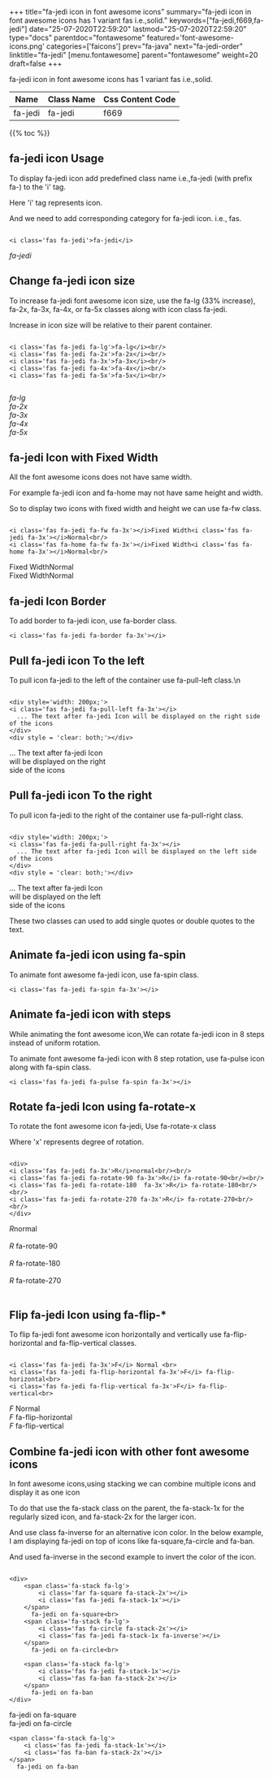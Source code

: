 +++
title="fa-jedi icon in font awesome icons"
summary="fa-jedi icon in font awesome icons has 1 variant fas i.e.,solid."
keywords=["fa-jedi,f669,fa-jedi"]
date="25-07-2020T22:59:20"
lastmod="25-07-2020T22:59:20"
type="docs"
parentdoc="fontawesome"
featured='font-awesome-icons.png'
categories=['faicons']
prev="fa-java"
next="fa-jedi-order"
linktitle="fa-jedi"
[menu.fontawesome]
parent="fontawesome"
weight=20
draft=false
+++


fa-jedi icon in font awesome icons has 1 variant fas i.e.,solid.

<div class='table-responsive'><table class='table'><thead><tr><th>Name</th><th>Class Name</th><th>Css Content Code</th></tr></thead><tbody><tr><td>fa-jedi</td><td>fa-jedi</td><td>f669</td></tr></tbody></table></div>


{{% toc %}}


## fa-jedi icon Usage

To display fa-jedi icon add predefined class name i.e.,fa-jedi (with prefix fa-) to the 'i' tag.

Here 'i' tag represents icon.

And we need to add corresponding category for fa-jedi icon. i.e., fas.


```

<i class='fas fa-jedi'>fa-jedi</i>
```

<i class='fas fa-jedi'>fa-jedi</i>




## Change fa-jedi icon size
To increase fa-jedi font awesome icon size, use the fa-lg (33% increase), fa-2x, fa-3x, fa-4x, or fa-5x classes along with icon class fa-jedi.

Increase in icon size will be relative to their parent container. 

```

<i class='fas fa-jedi fa-lg'>fa-lg</i><br/>
<i class='fas fa-jedi fa-2x'>fa-2x</i><br/>
<i class='fas fa-jedi fa-3x'>fa-3x</i><br/>
<i class='fas fa-jedi fa-4x'>fa-4x</i><br/>
<i class='fas fa-jedi fa-5x'>fa-5x</i><br/>
            
```

<i class='fas fa-jedi fa-lg'>fa-lg</i><br/>
<i class='fas fa-jedi fa-2x'>fa-2x</i><br/>
<i class='fas fa-jedi fa-3x'>fa-3x</i><br/>
<i class='fas fa-jedi fa-4x'>fa-4x</i><br/>
<i class='fas fa-jedi fa-5x'>fa-5x</i><br/>
            



## fa-jedi Icon with Fixed Width 

All the font awesome icons does not have same width.

For example fa-jedi icon and fa-home may not have same height and width.

So to display two icons with fixed width and height we can use fa-fw class.


```

<i class='fas fa-jedi fa-fw fa-3x'></i>Fixed Width<i class='fas fa-jedi fa-3x'></i>Normal<br/>
<i class='fas fa-home fa-fw fa-3x'></i>Fixed Width<i class='fas fa-home fa-3x'></i>Normal<br/>
```

<i class='fas fa-jedi fa-fw fa-3x'></i>Fixed Width<i class='fas fa-jedi fa-3x'></i>Normal<br/>
<i class='fas fa-home fa-fw fa-3x'></i>Fixed Width<i class='fas fa-home fa-3x'></i>Normal<br/>



## fa-jedi Icon Border 

To add border to fa-jedi icon, use fa-border class.


```
<i class='fas fa-jedi fa-border fa-3x'></i>

```
<i class='fas fa-jedi fa-border fa-3x'></i>





## Pull fa-jedi icon To the left

To pull icon fa-jedi to the left of the container use fa-pull-left class.\n

```

<div style='width: 200px;'>
<i class='fas fa-jedi fa-pull-left fa-3x'></i>
  ... The text after fa-jedi Icon will be displayed on the right side of the icons
</div>
<div style = 'clear: both;'></div>
```

<div style='width: 200px;'>
<i class='fas fa-jedi fa-pull-left fa-3x'></i>
  ... The text after fa-jedi Icon will be displayed on the right side of the icons
</div>
<div style = 'clear: both;'></div>




## Pull fa-jedi icon To the right
To pull icon fa-jedi to the right of the container use fa-pull-right class.

```

<div style='width: 200px;'>
<i class='fas fa-jedi fa-pull-right fa-3x'></i>
  ... The text after fa-jedi Icon will be displayed on the left side of the icons
</div>
<div style = 'clear: both;'></div>
```

<div style='width: 200px;'>
<i class='fas fa-jedi fa-pull-right fa-3x'></i>
  ... The text after fa-jedi Icon will be displayed on the left side of the icons
</div>
<div style = 'clear: both;'></div>

These two classes can used to add single quotes or double quotes to the text.


## Animate fa-jedi icon using fa-spin
To animate font awesome fa-jedi icon, use fa-spin class.

```
<i class='fas fa-jedi fa-spin fa-3x'></i>
```
<i class='fas fa-jedi fa-spin fa-3x'></i>




## Animate fa-jedi icon with steps
While animating the font awesome icon,We can rotate fa-jedi icon in 8 steps instead of uniform rotation.

To animate font awesome fa-jedi icon with 8 step rotation, use fa-pulse icon along with fa-spin class.


```
<i class='fas fa-jedi fa-pulse fa-spin fa-3x'></i>

```
<i class='fas fa-jedi fa-pulse fa-spin fa-3x'></i>





## Rotate fa-jedi Icon using fa-rotate-x
To rotate the font awesome icon fa-jedi, Use fa-rotate-x class

Where 'x' represents degree of rotation.


```

<div>
<i class='fas fa-jedi fa-3x'>R</i>normal<br/><br/>
<i class='fas fa-jedi fa-rotate-90 fa-3x'>R</i> fa-rotate-90<br/><br/> 
<i class='fas fa-jedi fa-rotate-180  fa-3x'>R</i> fa-rotate-180<br/><br/> 
<i class='fas fa-jedi fa-rotate-270 fa-3x'>R</i> fa-rotate-270<br/><br/>
</div>
```

<div>
<i class='fas fa-jedi fa-3x'>R</i>normal<br/><br/>
<i class='fas fa-jedi fa-rotate-90 fa-3x'>R</i> fa-rotate-90<br/><br/> 
<i class='fas fa-jedi fa-rotate-180  fa-3x'>R</i> fa-rotate-180<br/><br/> 
<i class='fas fa-jedi fa-rotate-270 fa-3x'>R</i> fa-rotate-270<br/><br/>
</div>




## Flip fa-jedi Icon using fa-flip-*
To flip fa-jedi font awesome icon horizontally and vertically use fa-flip-horizontal and fa-flip-vertical classes. 

```

<i class='fas fa-jedi fa-3x'>F</i> Normal <br>
<i class='fas fa-jedi fa-flip-horizontal fa-3x'>F</i> fa-flip-horizontal<br>
<i class='fas fa-jedi fa-flip-vertical fa-3x'>F</i> fa-flip-vertical<br>
```

<i class='fas fa-jedi fa-3x'>F</i> Normal <br>
<i class='fas fa-jedi fa-flip-horizontal fa-3x'>F</i> fa-flip-horizontal<br>
<i class='fas fa-jedi fa-flip-vertical fa-3x'>F</i> fa-flip-vertical<br>




## Combine fa-jedi icon with other font awesome icons
In font awesome icons,using stacking we can combine multiple icons and display it as one icon 

To do that use the fa-stack class on the parent, the fa-stack-1x for the regularly sized icon, and fa-stack-2x for the larger icon.

And use class fa-inverse for an alternative icon color. 
In the below example, I am displaying fa-jedi on top of icons like fa-square,fa-circle and fa-ban.

And used fa-inverse in the second example to invert the color of the icon.

```

<div>
    <span class='fa-stack fa-lg'>
        <i class='far fa-square fa-stack-2x'></i>
        <i class='fas fa-jedi fa-stack-1x'></i>
    </span>
      fa-jedi on fa-square<br>
    <span class='fa-stack fa-lg'>
        <i class='fas fa-circle fa-stack-2x'></i>
        <i class='fas fa-jedi fa-stack-1x fa-inverse'></i>
    </span>
      fa-jedi on fa-circle<br>

    <span class='fa-stack fa-lg'>
        <i class='fas fa-jedi fa-stack-1x'></i>
        <i class='fas fa-ban fa-stack-2x'></i>
    </span>
      fa-jedi on fa-ban
</div>
```

<div>
    <span class='fa-stack fa-lg'>
        <i class='far fa-square fa-stack-2x'></i>
        <i class='fas fa-jedi fa-stack-1x'></i>
    </span>
      fa-jedi on fa-square<br>
    <span class='fa-stack fa-lg'>
        <i class='fas fa-circle fa-stack-2x'></i>
        <i class='fas fa-jedi fa-stack-1x fa-inverse'></i>
    </span>
      fa-jedi on fa-circle<br>

    <span class='fa-stack fa-lg'>
        <i class='fas fa-jedi fa-stack-1x'></i>
        <i class='fas fa-ban fa-stack-2x'></i>
    </span>
      fa-jedi on fa-ban
</div>






